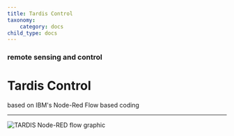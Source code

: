 ```yaml
---
title: Tardis Control
taxonomy:
    category: docs
child_type: docs
---
```

### remote sensing and control

# Tardis Control 

based on IBM's Node-Red Flow based coding

---
![TARDIS Node-RED flow graphic](/user/images/tardis/2018-08-09_16-01-02-main.png)


